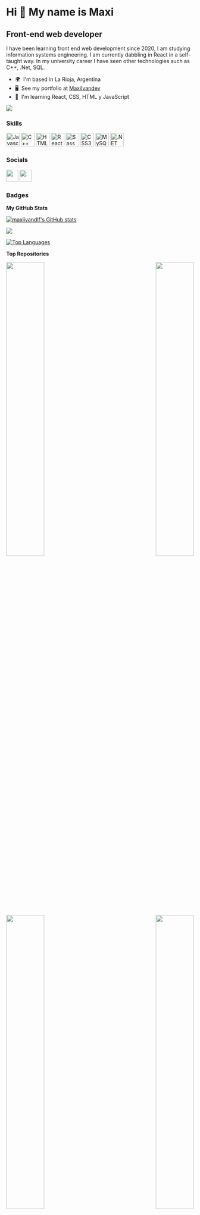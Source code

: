 # Hi 👋 My name is Maxi

## Front-end web developer

I have been learning front end web development since 2020, I am studying information systems engineering. I am currently dabbling in React in a self-taught way. In my university career I have seen other technologies such as C++, .Net, SQL.

- 🌍  I'm based in La Rioja, Argentina
- 🖥️  See my portfolio at [MaxiIvandev](http://maxiivandev.netlify.com)
- 🧠  I'm learning React, CSS, HTML y JavaScript

<a href="https://www.github.com/maxiivandlf" target="_blank" rel="noreferrer"><img
src="https://img.shields.io/github/followers/maxiivandlf?logo=github&style=for-the-badge&color=0891b2&labelColor=1c1917" /></a>

### Skills

<p align="left">
<a href="https://developer.mozilla.org/en-US/docs/Web/JavaScript" target="_blank" rel="noreferrer"><img src="https://raw.githubusercontent.com/danielcranney/readme-generator/main/public/icons/skills/javascript-colored.svg" width="36" height="36" alt="Javascript" /></a>
<a href="https://docs.microsoft.com/en-us/cpp/?view=msvc-170" target="_blank" rel="noreferrer"><img src="https://raw.githubusercontent.com/danielcranney/readme-generator/main/public/icons/skills/cplusplus-colored.svg" width="36" height="36" alt="C++" /></a>
<a href="https://developer.mozilla.org/en-US/docs/Glossary/HTML5" target="_blank" rel="noreferrer"><img src="https://raw.githubusercontent.com/danielcranney/readme-generator/main/public/icons/skills/html5-colored.svg" width="36" height="36" alt="HTML5" /></a>
<a href="https://reactjs.org/" target="_blank" rel="noreferrer"><img src="https://raw.githubusercontent.com/danielcranney/readme-generator/main/public/icons/skills/react-colored.svg" width="36" height="36" alt="React" /></a>
<a href="https://sass-lang.com/" target="_blank" rel="noreferrer"><img src="https://raw.githubusercontent.com/danielcranney/readme-generator/main/public/icons/skills/sass-colored.svg" width="36" height="36" alt="Sass" /></a>
<a href="https://www.w3.org/TR/CSS/#css" target="_blank" rel="noreferrer"><img src="https://raw.githubusercontent.com/danielcranney/readme-generator/main/public/icons/skills/css3-colored.svg" width="36" height="36" alt="CSS3" /></a>
<a href="https://www.mysql.com/" target="_blank" rel="noreferrer"><img src="https://raw.githubusercontent.com/danielcranney/readme-generator/main/public/icons/skills/mysql-colored.svg" width="36" height="36" alt="MySQL" /></a>
<a href="https://dotnet.microsoft.com/en-us/" target="_blank" rel="noreferrer"><img src="https://raw.githubusercontent.com/danielcranney/readme-generator/main/public/icons/skills/dot-net-colored.svg" width="36" height="36" alt=".NET" /></a>
</p>

### Socials

<p align="left"> <a href="https://www.github.com/maxiivandlf" target="_blank" rel="noreferrer"><img src="https://raw.githubusercontent.com/danielcranney/readme-generator/main/public/icons/socials/github.svg" width="32" height="32" /></a> <a href="https://www.linkedin.com/in/maxiivandlf" target="_blank" rel="noreferrer"><img src="https://raw.githubusercontent.com/danielcranney/readme-generator/main/public/icons/socials/linkedin.svg" width="32" height="32" /></a></p>

### Badges

<b>My GitHub Stats</b>

<a href="http://www.github.com/maxiivandlf"><img src="https://github-readme-stats.vercel.app/api?username=maxiivandlf&bg_color=1c1917&show_icons=true&icon_color=0891b2&title_color=0891b2&theme=radical&hide_border=true" alt="maxiivandlf's GitHub stats" /></a>

<a href="http://www.github.com/maxiivandlf"><img src="https://github-readme-streak-stats.herokuapp.com/?user=maxiivandlf&stroke=ffffff&background=1c1917&ring=0891b2&fire=0891b2&currStreakNum=ffffff&currStreakLabel=0891b2&sideNums=ffffff&sideLabels=ffffff&dates=ffffff&hide_border=true" /></a>

<a href="https://github.com/maxiivandlf" align="left"><img src="https://github-readme-stats.vercel.app/api/top-langs/?username=maxiivandlf&langs_count=10&title_color=0891b2&text_color=ffffff&icon_color=0891b2&bg_color=1c1917&hide_border=true&custom_title=Top%20%Languages" alt="Top Languages" /></a>

<b>Top Repositories</b>

<div width="100%" align="center"><a href="https://github.com/maxiivandlf/CertiblokJS--ElectronJS" align="left"><img align="left" width="45%" src="https://github-readme-stats.vercel.app/api/pin/?username=maxiivandlf&repo=CertiblokJS--ElectronJS&title_color=0891b2&text_color=ffffff&icon_color=0891b2&bg_color=1c1917&hide_border=true" /></a><a href="https://github.com/maxiivandlf/festivalmusica" align="right"><img align="right" width="45%" src="https://github-readme-stats.vercel.app/api/pin/?username=maxiivandlf&repo=festivalmusica&title_color=0891b2&text_color=ffffff&icon_color=0891b2&bg_color=1c1917&hide_border=true" /></a></div><br /><br /><br />
<br />
<br />
<div width="100%" align="center"><a href="https://github.com/maxiivandlf/blogdecafe" align="left"><img align="left" width="45%" src="https://github-readme-stats.vercel.app/api/pin/?username=maxiivandlf&repo=blogdecafe&title_color=0891b2&text_color=ffffff&icon_color=0891b2&bg_color=1c1917&hide_border=true" /></a><a href="https://github.com/maxiivandlf/buscador-de-imagenes" align="right"><img align="right" width="45%" src="https://github-readme-stats.vercel.app/api/pin/?username=maxiivandlf&repo=buscador-de-imagenes&title_color=0891b2&text_color=ffffff&icon_color=0891b2&bg_color=1c1917&hide_border=true" /></a></div>
